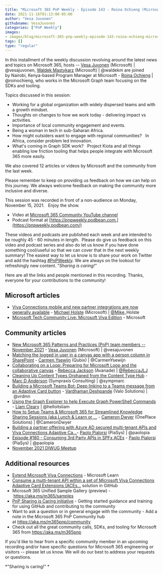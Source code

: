 ```yaml
---
title: "Microsoft 365 PnP Weekly - Episode 143 - Roina Ochieng (Microsoft)"
date: 2021-11-16T01:13:00-05:00
author: "Vesa Juvonen"
githubname: VesaJuvonen
categories: ["PnP Weekly"]
images:
- images/blog/microsoft-365-pnp-weekly-episode-143-roina-ochieng-microsoft/Thumb-Ep143-November15.png
tags: []
type: "regular"
---
```


In this installment of the weekly discussion revolving around the latest
news and topics on Microsoft 365, hosts -- [Vesa
Juvonen](http://twitter.com/vesajuvonen) (Microsoft) |
@vesajuvonen, [Waldek
Mastykarz](http://twitter.com/waldekm) (Microsoft) | @waldekm are
joined by Nairobi, Kenya-based Program Manager at Microsoft - [Roina
Ochieng](http://twitter.com/roinochieng) | @roinochieng, who works in
the Microsoft Graph team focusing on the SDKs and tooling.

Topics discussed in this session: 

-   Working for a global organization with widely dispersed teams and
    with a growth mindset.   
-   Thoughts on changes to how we work today - delivering impact vs
    activities. 
-   Importance of local community engagement and events. 
-   Being a woman in tech in sub-Saharan Africa.
-   How might outsiders want to engage with regional communities?   In
    Africa, consider problem led innovation.
-   What's coming in Graph SDK work?   Project Kiota and all things
    enabling low friction tooling that helps people integrate with
    Microsoft 365 more easily.


We also covered 12 articles or videos by Microsoft and the community
from the last week.

Please remember to keep on providing us feedback on how we can help on
this journey. We always welcome feedback on making the community more
inclusive and diverse.

This session was recorded in front of a non-audience on Monday, November
15, 2021.   Enjoy the show. 

-   Video at [Microsoft 365 Community YouTube
    channel](https://aka.ms/m365pnp-videos)
-   Podcast format
    at [https://pnpweekly.podbean.com.](https://pnpweekly.podbean.com/)

These videos and podcasts are published each week and are intended to be
roughly 45 - 60 minutes in length.  Please do give us feedback on this
video and podcast series and also do let us know if you have done
something cool/useful so that we can cover that in the next weekly
summary! The easiest way to let us know is to share your work on Twitter
and add the
hashtag [#PnPWeekly](https://twitter.com/search?q=%23pnpweekly). We are
always on the lookout for refreshingly new content. "*Sharing is
caring!"* 

Here are all the links and people mentioned in this recording. Thanks,
everyone for your contributions to the community!

## Microsoft articles

-   [Viva Connections mobile and new partner integrations are now
    generally
    available](https://techcommunity.microsoft.com/t5/microsoft-viva-blog/viva-connections-mobile-and-new-partner-integrations-are-now/ba-p/2932217) -
    [Michael Holste](https://twitter.com/Mike_Holste) (Microsoft)
    | [@Mike](https://techcommunity.microsoft.com/t5/user/viewprofilepage/user-id/18377)\_Holste
-   [Microsoft Tech Community Live: Microsoft Viva
    Edition](https://techcommunity.microsoft.com/t5/tech-community-live/microsoft-tech-community-live-microsoft-viva-edition/ev-p/2824340) -
    Microsoft

## Community articles

-   [New Microsoft 365 Patterns and Practices (PnP) team members --
    November
    2021](https://techcommunity.microsoft.com/t5/microsoft-365-pnp-blog/new-microsoft-365-patterns-and-practices-pnp-team-members/ba-p/2953966) -
    [Vesa Juvonen](https://twitter.com/vesajuvonen) (Microsoft)
    | @vesajuvonen
-   [Matching the logged in user in a canvas app with a person column in
    SharePoint](https://techcommunity.microsoft.com/t5/microsoft-365-pnp-blog/matching-the-logged-in-user-in-a-canvas-app-with-a-person-column/ba-p/2954522) -
    [Carmen Ysewijn](https://twitter.com/CarmenYsewijn) (Qubix)
    | @CarmenYsewijn
-   [Collaborating on a Loop: Preparing for Microsoft Loop and the
    collaborative
    canvas](https://regarding365.com/collaborating-on-a-loop-preparing-for-microsoft-loop-and-the-collaborative-canvas-1908b2fd1a0b)
    - [Rebecca Jackson](https://twitter.com/RebeccaJLJ) (Avanade)
    | [@RebeccaJLJ](https://techcommunity.microsoft.com/t5/user/viewprofilepage/user-id/478380)
-   [Cleaning Up Content Types Orphaned from the Content Type
    Hub](https://sympmarc.com/2021/11/09/cleaning-up-content-types-orphaned-from-the-content-type-hub/) -
    [Marc D Anderson](https://twitter.com/sympmarc) (Sympraxis
    Consulting) | @sympmarc
-   [Building a Microsoft Teams Bot: Deep linking to a Teams message
    from an Adaptive Card
    button](https://www.vrdmn.com/2021/11/building-microsoft-teams-bot-deep.html)
    - [Vardhaman Deshpande](https://twitter.com/vrdmn) (Valo Solutions)
    | @vrdmn
-   [Using the Graph Explorer to help Execute Graph PowerShell
    Commands](https://helloitsliam.com/2021/11/08/using-the-graph-explorer-to-help-execute-graph-powershell-commands/) -
    [Liam Cleary](https://twitter.com/helloitsliam) | @helloitsliam
-   [How to Setup Teams & Microsoft 365 for Streamlined Knowledge
    Sharing Sessions (aka Lunch & Learn or
    \...](https://camerondwyer.com/2021/11/08/how-to-setup-teams-microsoft-365-for-streamlined-knowledge-sharing-sessions-aka-lunch-learn-or-brown-bag/) -
    [Cameron Dwyer](https://twitter.com/CameronDwyer) (OnePlace
    Solutions) | @CameronDwyer
-   [Building a partner offering with Azure AD secured multi-tenant APIs
    and Viva Connections Adaptive
    Ca\...](https://www.youtube.com/playlist?list=PLR9nK3mnD-OWhKe9DW7qzooOOXc0_goB3)-
    [Paolo Pialorsi](https://twitter.com/PaoloPia) (PiaSys)
    | @paolopia
-   [Episode #180 - Consuming 3rd Party APIs in SPFx
    ACEs](https://www.youtube.com/watch?v=YGEkTmmBuM0) - [Paolo
    Pialorsi](https://twitter.com/PaoloPia) (PiaSys) | @paolopia
-   [November 2021 DIWUG
    Meetup](https://www.meetup.com/Dutch-Information-Workers-User-Group-DIWUG/events/281733416/)

## Additional resources

-   [Extend Microsoft Viva
    Connections](https://docs.microsoft.com/learn/paths/m365-extend-viva-connections/?WT.mc_id=m365-47395-cxa) -
    Microsoft Learn
-   [Consume a multi-tenant API within a set of Microsoft Viva
    Connections Adaptive Card Extensions
    (ACEs\...](https://github.com/pnp/spfx-reference-scenarios/tree/main/samples/ace-pnp-contoso-orders)
    solution in GitHub
-   Microsoft 365 Unified Sample Gallery (preview)
    - <https://aka.ms/m365/samples> 
-   [PnP Sharing is Caring
    initiative](https://aka.ms/sharing-is-caring) - Getting started
    guidance and training for using GitHub and contributing to the
    community
-   Want to ask a question or in general engage with the community - Add
    a note in the Microsoft 365 PnP Community hub
    at <https://aka.ms/m365pnp/community>
-   Check out all the great community calls, SDKs, and tooling for
    Microsoft 365 from <https://aka.ms/m365pnp>

If you'd like to hear from a specific community member in an upcoming
recording and/or have specific questions for Microsoft 365 engineering
or visitors -- please let us know. We will do our best to address your
requests or questions.

*"Sharing is caring!" *
